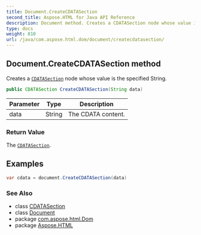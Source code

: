 ```yaml
---
title: Document.CreateCDATASection
second_title: Aspose.HTML for Java API Reference
description: Document method. Creates a CDATASection node whose value is the specified String
type: docs
weight: 810
url: /java/com.aspose.html.dom/document/createcdatasection/
---
```

## Document.CreateCDATASection method

Creates a [`CDATASection`](../../cdatasection/) node whose value is the specified String.

```java
public CDATASection CreateCDATASection(String data)
```

| Parameter | Type | Description |
| --- | --- | --- |
| data | String | The CDATA content. |

### Return Value

The [`CDATASection`](../../cdatasection/).

## Examples

```java
var cdata = document.CreateCDATASection(data)
```

### See Also

* class [CDATASection](../../cdatasection/)
* class [Document](../)
* package [com.aspose.html.Dom](../../document/)
* package [Aspose.HTML](../../../)
